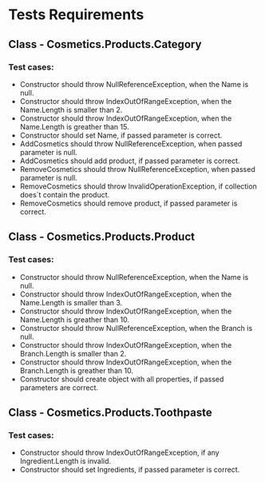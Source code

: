 # Tests Requirements

## Class - Cosmetics.Products.Category

### Test cases:

 - Constructor should throw NullReferenceException, when the Name is null.
 - Constructor should throw IndexOutOfRangeException, when the Name.Length is smaller than 2. 
 - Constructor should throw IndexOutOfRangeException, when the Name.Length is greather than 15.
 - Constructor should set Name, if passed parameter is correct.
 - AddCosmetics should throw NullReferenceException, when passed parameter is null.
 - AddCosmetics should add product, if passed parameter is correct.
 - RemoveCosmetics should throw NullReferenceException, when passed parameter is null.
 - RemoveCosmetics should throw InvalidOperationException, if collection does`t contain the product.
 - RemoveCosmetics should remove product, if passed parameter is correct.

 ## Class - Cosmetics.Products.Product

### Test cases:

 - Constructor should throw NullReferenceException, when the Name is null.
 - Constructor should throw IndexOutOfRangeException, when the Name.Length is smaller than 3. 
 - Constructor should throw IndexOutOfRangeException, when the Name.Length is greather than 10.
 - Constructor should throw NullReferenceException, when the Branch is null.
 - Constructor should throw IndexOutOfRangeException, when the Branch.Length is smaller than 2. 
 - Constructor should throw IndexOutOfRangeException, when the Branch.Length is greather than 10.
 - Constructor should create object with all properties, if passed parameters are correct.

  ## Class - Cosmetics.Products.Toothpaste

### Test cases:

  - Constructor should throw IndexOutOfRangeException, if any Ingredient.Length is invalid.
  - Constructor should set Ingredients, if passed parameter is correct.
